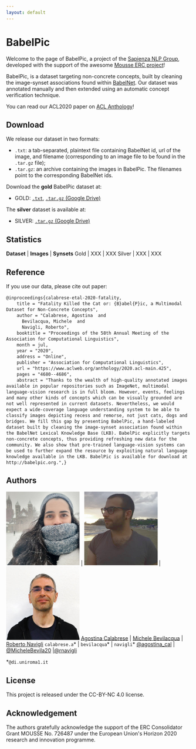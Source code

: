 ```yaml
---
layout: default
---
```

# BabelPic

Welcome to the page of BabelPic, a project of the [Sapienza NLP Group](http://nlp.uniroma1.it), developed with the support of the awesome [Mousse ERC project](http://mousse-project.org/)!

BabelPic, is a dataset targeting non-concrete concepts, built by cleaning the image-synset associations found within [BabelNet](https://babelnet.org/).
Our dataset was annotated manually and then extended using an automatic concept verification technique.

You can read our ACL2020 paper on [ACL Anthology](https://www.aclweb.org/anthology/2020.acl-main.425/)!

## Download

We release our dataset in two formats: 
* `.txt`: a tab-separated, plaintext file containing BabelNet id, url of the image, and filename (corresponding to an image file to be found in the `.tar.gz` file);
* `.tar.gz`: an archive containing the images in BabelPic. The filenames point to the corresponding BabelNet ids.

Download the **gold** BabelPic dataset at:
* GOLD: [`.txt`](), [`.tar.gz` (Google Drive)]()

The **silver** dataset is available at:
* SILVER: [`.tar.gz` (Google Drive)]()

## Statistics

**Dataset** | **Images** | **Synsets**
Gold        | XXX        | XXX
Silver      | XXX        | XXX

## Reference
If you use our data, please cite out paper:

```
@inproceedings{calabrese-etal-2020-fatality,
    title = "Fatality Killed the Cat or: {B}abel{P}ic, a Multimodal Dataset for Non-Concrete Concepts",
    author = "Calabrese, Agostina  and
      Bevilacqua, Michele  and
      Navigli, Roberto",
    booktitle = "Proceedings of the 58th Annual Meeting of the Association for Computational Linguistics",
    month = jul,
    year = "2020",
    address = "Online",
    publisher = "Association for Computational Linguistics",
    url = "https://www.aclweb.org/anthology/2020.acl-main.425",
    pages = "4680--4686",
    abstract = "Thanks to the wealth of high-quality annotated images available in popular repositories such as ImageNet, multimodal language-vision research is in full bloom. However, events, feelings and many other kinds of concepts which can be visually grounded are not well represented in current datasets. Nevertheless, we would expect a wide-coverage language understanding system to be able to classify images depicting recess and remorse, not just cats, dogs and bridges. We fill this gap by presenting BabelPic, a hand-labeled dataset built by cleaning the image-synset association found within the BabelNet Lexical Knowledge Base (LKB). BabelPic explicitly targets non-concrete concepts, thus providing refreshing new data for the community. We also show that pre-trained language-vision systems can be used to further expand the resource by exploiting natural language knowledge available in the LKB. BabelPic is available for download at http://babelpic.org.",}
```

## Authors
             
<img src="imgs/calabrese.jpg" width="200"> |  <img src="imgs/bevilacqua.jpg" width="200"> | <img src="imgs/navigli.jpg" width="200"> 
[Agostina Calabrese](https://ago3.github.io) | [Michele Bevilacqua](https://mbevila.github.io) | [Roberto Navigli](http://wwwusers.di.uniroma1.it/~navigli/)
`calabrese.a`* | `bevilacqua`* | `navigli`*
[@agostina_cal](https://twitter.com/agostina_cal) | [@MicheleBevila20](https://twitter.com/MicheleBevila20) |[@rnavigli](https://twitter.com/rnavigli) 

*`@di.uniroma1.it`

## License
This project is released under the CC-BY-NC 4.0 license.

## Acknowledgement
The authors gratefully acknowledge the support of the ERC Consolidator Grant MOUSSE No. 726487 under the European Union's Horizon 2020 research and innovation programme.
